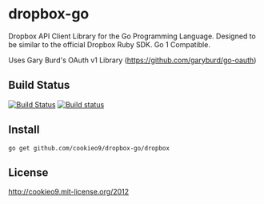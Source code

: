 dropbox-go
==========

Dropbox API Client Library for the Go Programming Language.
Designed to be similar to the official Dropbox Ruby SDK.
Go 1 Compatible.

Uses Gary Burd's OAuth v1 Library (https://github.com/garyburd/go-oauth)

Build Status
------------

[![Build Status](https://travis-ci.org/cookieo9/dropbox-go.png?branch=master)](https://travis-ci.org/cookieo9/dropbox-go)
[![Build status](https://ci.appveyor.com/api/projects/status?id=hq4a9b2oe9dfjrcv)](https://ci.appveyor.com/project/dropbox-go)

Install
-------

    go get github.com/cookieo9/dropbox-go/dropbox

License
-------
http://cookieo9.mit-license.org/2012
